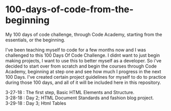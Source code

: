 # 100-days-of-code-from-the-beginning
My 100 days of code challenge, through Code Academy, starting from the essentials, or the beginning.

I've been teaching myself to code for a few months now and I was challenged to this 100 Days Of Code Challenge. 
I didnt want to just begin making projects, I want to use this to better myself as a developer. So i've decided
to start over from scratch and begin the courses through Code Academy, beginning at step one and see how much I 
progress in the next 100 Days. I've created certain project guidelines for myself to do to practice during those 
100 days, and all of it will be included here in this repository. 

3-27-18 : The first step, Basic HTML Elements and Structure.
<br>
3-28-18 : Day 2; HTML Document Standards and fashion blog project.
<br>
3-29-18 : Day 3; Html Tables
